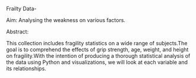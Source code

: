 Frailty Data-

Aim:
Analysing the weakness on various factors.

Abstract:

This collection includes fragility statistics on a wide range of subjects.The goal is to comprehend the effects of grip strength, age, weight, and height on fragility.With the intention of producing a thorough statistical analysis of the data using Python and visualizations, we will look at each variable and its relationships.
